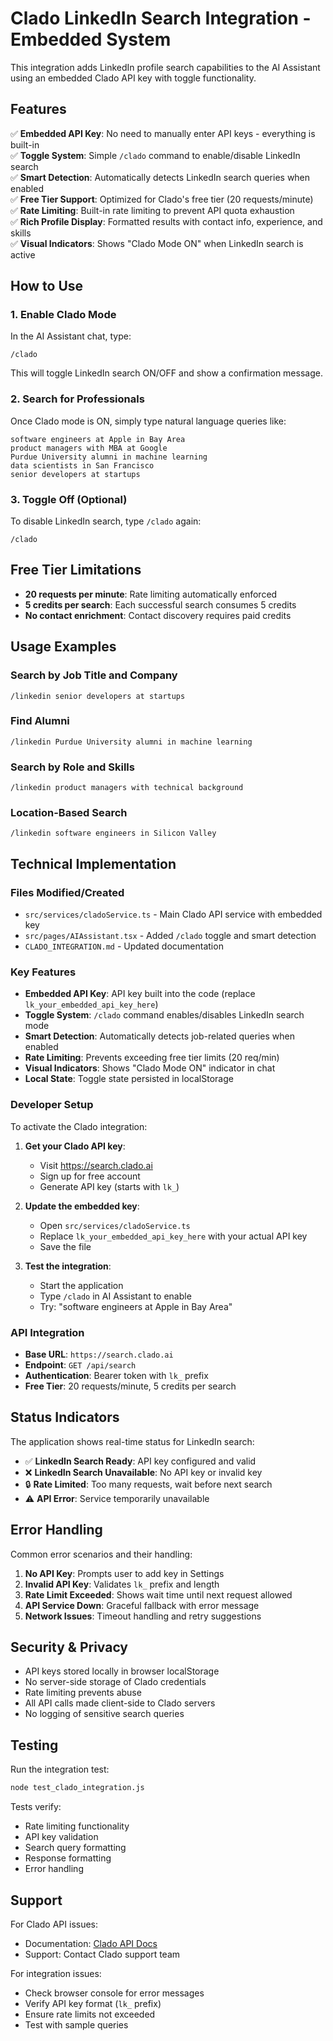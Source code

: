# Clado LinkedIn Search Integration - Embedded System

This integration adds LinkedIn profile search capabilities to the AI Assistant using an embedded Clado API key with toggle functionality.

## Features

✅ **Embedded API Key**: No need to manually enter API keys - everything is built-in  
✅ **Toggle System**: Simple `/clado` command to enable/disable LinkedIn search  
✅ **Smart Detection**: Automatically detects LinkedIn search queries when enabled  
✅ **Free Tier Support**: Optimized for Clado's free tier (20 requests/minute)  
✅ **Rate Limiting**: Built-in rate limiting to prevent API quota exhaustion  
✅ **Rich Profile Display**: Formatted results with contact info, experience, and skills  
✅ **Visual Indicators**: Shows "Clado Mode ON" when LinkedIn search is active  

## How to Use

### 1. Enable Clado Mode
In the AI Assistant chat, type:
```
/clado
```
This will toggle LinkedIn search ON/OFF and show a confirmation message.

### 2. Search for Professionals
Once Clado mode is ON, simply type natural language queries like:

```
software engineers at Apple in Bay Area
product managers with MBA at Google
Purdue University alumni in machine learning
data scientists in San Francisco
senior developers at startups
```

### 3. Toggle Off (Optional)
To disable LinkedIn search, type `/clado` again:
```
/clado
```

## Free Tier Limitations

- **20 requests per minute**: Rate limiting automatically enforced
- **5 credits per search**: Each successful search consumes 5 credits
- **No contact enrichment**: Contact discovery requires paid credits

## Usage Examples

### Search by Job Title and Company
```
/linkedin senior developers at startups
```

### Find Alumni
```
/linkedin Purdue University alumni in machine learning
```

### Search by Role and Skills
```
/linkedin product managers with technical background
```

### Location-Based Search
```
/linkedin software engineers in Silicon Valley
```

## Technical Implementation

### Files Modified/Created
- `src/services/cladoService.ts` - Main Clado API service with embedded key
- `src/pages/AIAssistant.tsx` - Added `/clado` toggle and smart detection
- `CLADO_INTEGRATION.md` - Updated documentation

### Key Features
- **Embedded API Key**: API key built into the code (replace `lk_your_embedded_api_key_here`)
- **Toggle System**: `/clado` command enables/disables LinkedIn search mode
- **Smart Detection**: Automatically detects job-related queries when enabled
- **Rate Limiting**: Prevents exceeding free tier limits (20 req/min)
- **Visual Indicators**: Shows "Clado Mode ON" indicator in chat
- **Local State**: Toggle state persisted in localStorage

### Developer Setup
To activate the Clado integration:

1. **Get your Clado API key**:
   - Visit https://search.clado.ai
   - Sign up for free account
   - Generate API key (starts with `lk_`)

2. **Update the embedded key**:
   - Open `src/services/cladoService.ts`
   - Replace `lk_your_embedded_api_key_here` with your actual API key
   - Save the file

3. **Test the integration**:
   - Start the application
   - Type `/clado` in AI Assistant to enable
   - Try: "software engineers at Apple in Bay Area"

### API Integration
- **Base URL**: `https://search.clado.ai`
- **Endpoint**: `GET /api/search`
- **Authentication**: Bearer token with `lk_` prefix
- **Free Tier**: 20 requests/minute, 5 credits per search

## Status Indicators

The application shows real-time status for LinkedIn search:

- ✅ **LinkedIn Search Ready**: API key configured and valid
- ❌ **LinkedIn Search Unavailable**: No API key or invalid key
- 🔒 **Rate Limited**: Too many requests, wait before next search
- ⚠️ **API Error**: Service temporarily unavailable

## Error Handling

Common error scenarios and their handling:

1. **No API Key**: Prompts user to add key in Settings
2. **Invalid API Key**: Validates `lk_` prefix and length
3. **Rate Limit Exceeded**: Shows wait time until next request allowed
4. **API Service Down**: Graceful fallback with error message
5. **Network Issues**: Timeout handling and retry suggestions

## Security & Privacy

- API keys stored locally in browser localStorage
- No server-side storage of Clado credentials
- Rate limiting prevents abuse
- All API calls made client-side to Clado servers
- No logging of sensitive search queries

## Testing

Run the integration test:
```bash
node test_clado_integration.js
```

Tests verify:
- Rate limiting functionality
- API key validation
- Search query formatting
- Response formatting
- Error handling

## Support

For Clado API issues:
- Documentation: [Clado API Docs](https://search.clado.ai)
- Support: Contact Clado support team

For integration issues:
- Check browser console for error messages
- Verify API key format (`lk_` prefix)
- Ensure rate limits not exceeded
- Test with sample queries